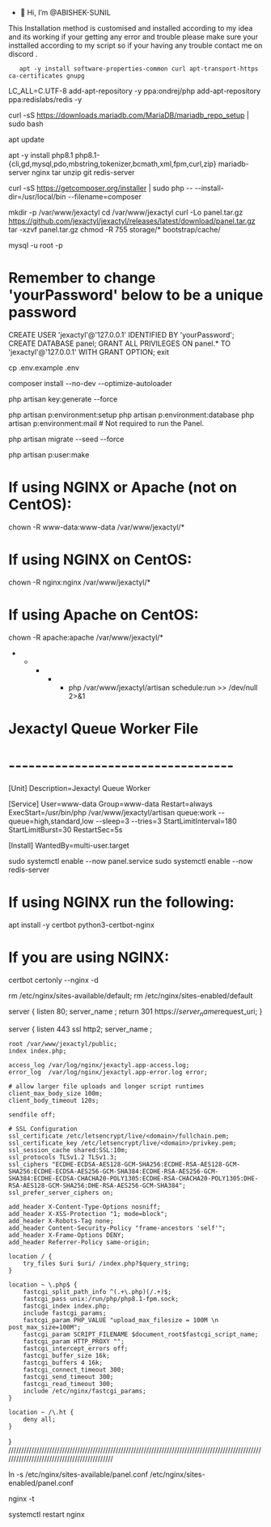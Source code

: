 - 👋 Hi, I’m @ABISHEK-SUNIL

This Installation method is customised and installed according to my idea and its working
if your getting any error and trouble please make sure your insttalled according to my script
so if your having any trouble contact me on discord .
<!---
ABISHEK-SUNIL/ABISHEK-SUNIL is a ✨ special ✨ repository because its `README.md` (this file) appears on your GitHub profile.
You can click the Preview link to take a look at your changes.
--->
<!--Install Dependencies-->

       apt -y install software-properties-common curl apt-transport-https ca-certificates gnupg

LC_ALL=C.UTF-8 add-apt-repository -y ppa:ondrej/php
add-apt-repository ppa:redislabs/redis -y

curl -sS https://downloads.mariadb.com/MariaDB/mariadb_repo_setup | sudo bash

apt update

apt -y install php8.1 php8.1-{cli,gd,mysql,pdo,mbstring,tokenizer,bcmath,xml,fpm,curl,zip} mariadb-server nginx tar unzip git redis-server

curl -sS https://getcomposer.org/installer | sudo php -- --install-dir=/usr/local/bin --filename=composer

<!-- Downloading Files-->
mkdir -p /var/www/jexactyl
cd /var/www/jexactyl
curl -Lo panel.tar.gz https://github.com/jexactyl/jexactyl/releases/latest/download/panel.tar.gz
tar -xzvf panel.tar.gz
chmod -R 755 storage/* bootstrap/cache/

<!--Database Setuping-->
mysql -u root -p

# Remember to change 'yourPassword' below to be a unique password
CREATE USER 'jexactyl'@'127.0.0.1' IDENTIFIED BY 'yourPassword';
CREATE DATABASE panel;
GRANT ALL PRIVILEGES ON panel.* TO 'jexactyl'@'127.0.0.1' WITH GRANT OPTION;
exit

<!--Environment Setup-->
cp .env.example .env

composer install --no-dev --optimize-autoloader

php artisan key:generate --force

php artisan p:environment:setup
php artisan p:environment:database
php artisan p:environment:mail # Not required to run the Panel.

php artisan migrate --seed --force

php artisan p:user:make

# If using NGINX or Apache (not on CentOS):
chown -R www-data:www-data /var/www/jexactyl/*

# If using NGINX on CentOS:
chown -R nginx:nginx /var/www/jexactyl/*

# If using Apache on CentOS:
chown -R apache:apache /var/www/jexactyl/*

<!--Queue Workers-->
* * * * * php /var/www/jexactyl/artisan schedule:run >> /dev/null 2>&1
       
<!--Now setup Queue do not miss this one Importent-->
# Jexactyl Queue Worker File
# ----------------------------------

[Unit]
Description=Jexactyl Queue Worker

[Service]
User=www-data
Group=www-data
Restart=always
ExecStart=/usr/bin/php /var/www/jexactyl/artisan queue:work --queue=high,standard,low --sleep=3 --tries=3
StartLimitInterval=180
StartLimitBurst=30
RestartSec=5s

[Install]
WantedBy=multi-user.target

<!--Next cmd for setuping-->
sudo systemctl enable --now panel.service
sudo systemctl enable --now redis-server

<!--Setup SSL with Certbot-->
# If using NGINX run the following:
apt install -y certbot python3-certbot-nginx

# If you are using NGINX:
certbot certonly --nginx -d <domain>

<!--Nginx with SSL Configuration-->

rm /etc/nginx/sites-available/default; rm /etc/nginx/sites-enabled/default

<!--Setting up Make a file called panel.conf in /etc/nginx/sites-available-->
server {
    listen 80;
    server_name <domain>;
    return 301 https://$server_name$request_uri;
}

server {
    listen 443 ssl http2;
    server_name <domain>;

    root /var/www/jexactyl/public;
    index index.php;

    access_log /var/log/nginx/jexactyl.app-access.log;
    error_log  /var/log/nginx/jexactyl.app-error.log error;

    # allow larger file uploads and longer script runtimes
    client_max_body_size 100m;
    client_body_timeout 120s;

    sendfile off;

    # SSL Configuration
    ssl_certificate /etc/letsencrypt/live/<domain>/fullchain.pem;
    ssl_certificate_key /etc/letsencrypt/live/<domain>/privkey.pem;
    ssl_session_cache shared:SSL:10m;
    ssl_protocols TLSv1.2 TLSv1.3;
    ssl_ciphers "ECDHE-ECDSA-AES128-GCM-SHA256:ECDHE-RSA-AES128-GCM-SHA256:ECDHE-ECDSA-AES256-GCM-SHA384:ECDHE-RSA-AES256-GCM-SHA384:ECDHE-ECDSA-CHACHA20-POLY1305:ECDHE-RSA-CHACHA20-POLY1305:DHE-RSA-AES128-GCM-SHA256:DHE-RSA-AES256-GCM-SHA384";
    ssl_prefer_server_ciphers on;

    add_header X-Content-Type-Options nosniff;
    add_header X-XSS-Protection "1; mode=block";
    add_header X-Robots-Tag none;
    add_header Content-Security-Policy "frame-ancestors 'self'";
    add_header X-Frame-Options DENY;
    add_header Referrer-Policy same-origin;

    location / {
        try_files $uri $uri/ /index.php?$query_string;
    }

    location ~ \.php$ {
        fastcgi_split_path_info ^(.+\.php)(/.+)$;
        fastcgi_pass unix:/run/php/php8.1-fpm.sock;
        fastcgi_index index.php;
        include fastcgi_params;
        fastcgi_param PHP_VALUE "upload_max_filesize = 100M \n post_max_size=100M";
        fastcgi_param SCRIPT_FILENAME $document_root$fastcgi_script_name;
        fastcgi_param HTTP_PROXY "";
        fastcgi_intercept_errors off;
        fastcgi_buffer_size 16k;
        fastcgi_buffers 4 16k;
        fastcgi_connect_timeout 300;
        fastcgi_send_timeout 300;
        fastcgi_read_timeout 300;
        include /etc/nginx/fastcgi_params;
    }

    location ~ /\.ht {
        deny all;
    }
}
////////////////////////////////////////////////////////////////////////////////////////////////////////////////////////////////////////////

ln -s /etc/nginx/sites-available/panel.conf /etc/nginx/sites-enabled/panel.conf

nginx -t

systemctl restart nginx
